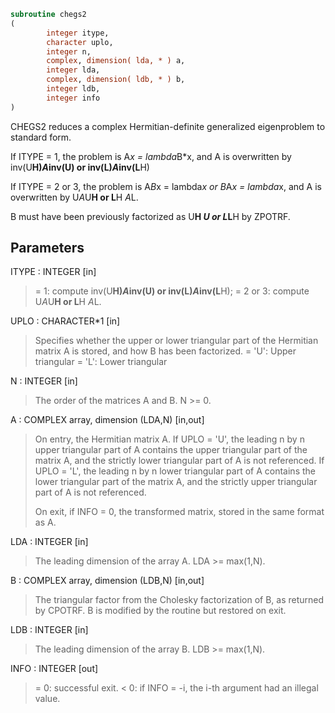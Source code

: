 ```fortran
subroutine chegs2
(
        integer itype,
        character uplo,
        integer n,
        complex, dimension( lda, * ) a,
        integer lda,
        complex, dimension( ldb, * ) b,
        integer ldb,
        integer info
)
```

CHEGS2 reduces a complex Hermitian-definite generalized
eigenproblem to standard form.

If ITYPE = 1, the problem is A*x = lambda*B*x,
and A is overwritten by inv(U**H)*A*inv(U) or inv(L)*A*inv(L**H)

If ITYPE = 2 or 3, the problem is A*B*x = lambda*x or
B*A*x = lambda*x, and A is overwritten by U*A*U**H or L**H *A*L.

B must have been previously factorized as U**H *U or L*L**H by ZPOTRF.

## Parameters
ITYPE : INTEGER [in]
> = 1: compute inv(U**H)*A*inv(U) or inv(L)*A*inv(L**H);
> = 2 or 3: compute U*A*U**H or L**H *A*L.

UPLO : CHARACTER*1 [in]
> Specifies whether the upper or lower triangular part of the
> Hermitian matrix A is stored, and how B has been factorized.
> = 'U':  Upper triangular
> = 'L':  Lower triangular

N : INTEGER [in]
> The order of the matrices A and B.  N >= 0.

A : COMPLEX array, dimension (LDA,N) [in,out]
> On entry, the Hermitian matrix A.  If UPLO = 'U', the leading
> n by n upper triangular part of A contains the upper
> triangular part of the matrix A, and the strictly lower
> triangular part of A is not referenced.  If UPLO = 'L', the
> leading n by n lower triangular part of A contains the lower
> triangular part of the matrix A, and the strictly upper
> triangular part of A is not referenced.
> 
> On exit, if INFO = 0, the transformed matrix, stored in the
> same format as A.

LDA : INTEGER [in]
> The leading dimension of the array A.  LDA >= max(1,N).

B : COMPLEX array, dimension (LDB,N) [in,out]
> The triangular factor from the Cholesky factorization of B,
> as returned by CPOTRF.
> B is modified by the routine but restored on exit.

LDB : INTEGER [in]
> The leading dimension of the array B.  LDB >= max(1,N).

INFO : INTEGER [out]
> = 0:  successful exit.
> < 0:  if INFO = -i, the i-th argument had an illegal value.
